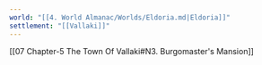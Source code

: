 ```yaml
---
world: "[[4. World Almanac/Worlds/Eldoria.md|Eldoria]]"
settlement: "[[Vallaki]]"
---
```

[[07 Chapter-5 The Town Of Vallaki#N3. Burgomaster's Mansion]]